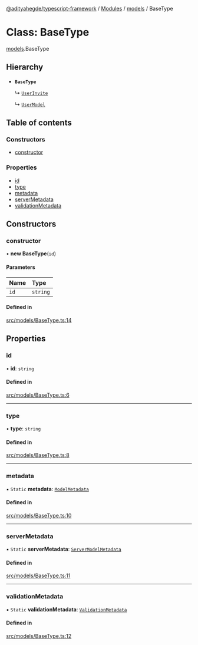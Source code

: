 [@adityahegde/typescript-framework](../README.md) / [Modules](../modules.md) / [models](../modules/models.md) / BaseType

# Class: BaseType

[models](../modules/models.md).BaseType

## Hierarchy

- **`BaseType`**

  ↳ [`UserInvite`](models.UserInvite.md)

  ↳ [`UserModel`](models.UserModel.md)

## Table of contents

### Constructors

- [constructor](models.BaseType.md#constructor)

### Properties

- [id](models.BaseType.md#id)
- [type](models.BaseType.md#type)
- [metadata](models.BaseType.md#metadata)
- [serverMetadata](models.BaseType.md#servermetadata)
- [validationMetadata](models.BaseType.md#validationmetadata)

## Constructors

### constructor

• **new BaseType**(`id`)

#### Parameters

| Name | Type |
| :------ | :------ |
| `id` | `string` |

#### Defined in

[src/models/BaseType.ts:14](https://github.com/AdityaHegde/typescript-framework/blob/3b13972/src/models/BaseType.ts#L14)

## Properties

### id

• **id**: `string`

#### Defined in

[src/models/BaseType.ts:6](https://github.com/AdityaHegde/typescript-framework/blob/3b13972/src/models/BaseType.ts#L6)

___

### type

• **type**: `string`

#### Defined in

[src/models/BaseType.ts:8](https://github.com/AdityaHegde/typescript-framework/blob/3b13972/src/models/BaseType.ts#L8)

___

### metadata

▪ `Static` **metadata**: [`ModelMetadata`](models.ModelMetadata.md)

#### Defined in

[src/models/BaseType.ts:10](https://github.com/AdityaHegde/typescript-framework/blob/3b13972/src/models/BaseType.ts#L10)

___

### serverMetadata

▪ `Static` **serverMetadata**: [`ServerModelMetadata`](models.ServerModelMetadata.md)

#### Defined in

[src/models/BaseType.ts:11](https://github.com/AdityaHegde/typescript-framework/blob/3b13972/src/models/BaseType.ts#L11)

___

### validationMetadata

▪ `Static` **validationMetadata**: [`ValidationMetadata`](models.ValidationMetadata.md)

#### Defined in

[src/models/BaseType.ts:12](https://github.com/AdityaHegde/typescript-framework/blob/3b13972/src/models/BaseType.ts#L12)
